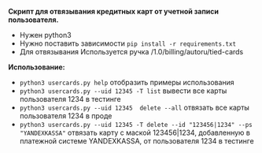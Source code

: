 **Скрипт для отвязывания кредитных карт от учетной записи пользователя.**

* Нужен python3
* Нужно поставить зависимости ```pip install -r requirements.txt```
* Для отвязывания Используется ручка /1.0/billing/autoru/tied-cards

**Использование:**

 * ```python3 usercards.py help```  отобразить примеры использования
 * ```python3 usercards.py --uid 12345 -T list```  вывести все карты пользователя 1234 в тестинге
 * ```python3 usercards.py --uid 12345  delete --all```  отвязать все карты пользователя 1234 в проде
 * ```python3 usercards.py --uid 12345 -T delete --id "123456|1234" --ps "YANDEXKASSA"```  отвязать карту с маской 123456|1234, добавленную в платежной системе YANDEXKASSA, от пользователя 1234 в тестинге

